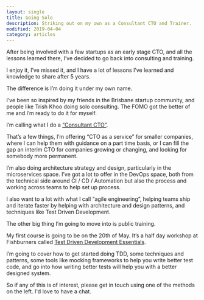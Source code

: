```yaml
---
layout: single
title: Going Solo
description: Striking out on my own as a Consultant CTO and Trainer.
modified: 2019-04-04
category: articles
---
```



After being involved with a few startups as an early stage CTO, and all the lessons learned there, I’ve decided to go back into consulting and training.

I enjoy it, I’ve missed it, and I have a lot of lessons I’ve learned and knowledge to share after 5 years.

The difference is I’m doing it under my own name.

I’ve been so inspired by my friends in the Brisbane startup community, and people like Trish Khoo doing solo consulting. The FOMO got the better of me and I’m ready to do it for myself.

I’m calling what I do a [“Consultant CTO”](/consulting).

That’s a few things, I’m offering “CTO as a service” for smaller companies, where I can help them with guidance on a part time basis, or I can fill the gap an interim CTO for companies growing or changing, and looking for somebody more permanent.

I’m also doing architecture strategy and design, particularly in the microservices space. I’ve got a lot to offer in the DevOps space, both from	the technical side around CI / CD / Automation but also the process and working across teams to help set up process.

I also want to a lot with what I call “agile engineering”, helping teams ship and iterate faster by helping with architecture and design patterns, and techniques like Test Driven Development.

The other big thing I’m going to move into is public training.

My first course is going to be on the 20th of May. It’s a half day workshop at Fishburners called [Test Driven Development Essentials](/training/test-driven-development-essentials/).

I’m going to cover how to get started doing TDD, some techniques and patterns, some tools like mocking frameworks to help you write better test code, and go into how writing better tests will help you with a better designed system.

So if any of this is of interest, please get in touch using one of the methods on the left. I'd love to have a chat.
